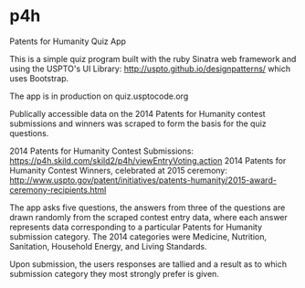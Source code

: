 # p4h
Patents for Humanity Quiz App

This is a simple quiz program built with the ruby Sinatra web framework and using the USPTO's UI Library: 
http://uspto.github.io/designpatterns/ which uses Bootstrap.

The app is in production on quiz.usptocode.org

Publically accessible data on the 2014 Patents for Humanity contest submissions and winners was scraped to form the basis for the quiz questions.

2014 Patents for Humanity Contest Submissions: https://p4h.skild.com/skild2/p4h/viewEntryVoting.action
2014 Patents for Humanity Contest Winners, celebrated at 2015 ceremony: http://www.uspto.gov/patent/initiatives/patents-humanity/2015-award-ceremony-recipients.html

The app asks five questions, the answers from three of the questions are drawn randomly from the scraped contest entry data, where each answer represents data corresponding to a particular Patents for Humanity submission category. The 2014 categories were Medicine, Nutrition, Sanitation, Household Energy, and Living Standards.

Upon submission, the users responses are tallied and a result as to which submission category they most strongly prefer is given.
